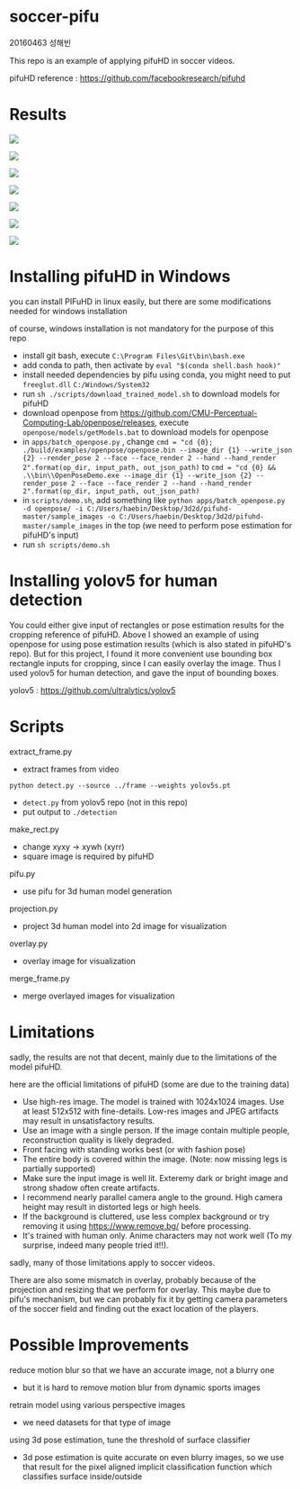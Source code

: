# soccer-pifu

20160463 성해빈



This repo is an example of applying pifuHD in soccer videos.

pifuHD reference : https://github.com/facebookresearch/pifuhd



# Results



![](./results/4.jpg)

![](./results/2.jpg)



![](./results/3.jpg)



![](./results/5.png)

![](./results/6.png)

![](./results/1.png)

![](./results/7.png)



# Installing pifuHD in Windows

you can install PIFuHD in linux easily, but there are some modifications needed for windows installation

of course, windows installation is not mandatory for the purpose of this repo

- install git bash, execute `C:\Program Files\Git\bin\bash.exe`
- add conda to path, then activate by `eval "$(conda shell.bash hook)"`
- install needed dependencies by pifu using conda, you might need to put `freeglut.dll` `C:/Windows/System32` 
- run `sh ./scripts/download_trained_model.sh` to download models for pifuHD
- download openpose from https://github.com/CMU-Perceptual-Computing-Lab/openpose/releases, execute  `openpose/models/getModels.bat`  to download models for openpose
- in `apps/batch_openpose.py` , change `cmd = "cd {0}; ./build/examples/openpose/openpose.bin --image_dir {1} --write_json {2} --render_pose 2 --face --face_render 2 --hand --hand_render 2".format(op_dir, input_path, out_json_path)`  to `cmd = "cd {0} && .\\bin\\OpenPoseDemo.exe --image_dir {1} --write_json {2} --render_pose 2 --face --face_render 2 --hand --hand_render 2".format(op_dir, input_path, out_json_path) ` 
- in `scripts/demo.sh`, add something like  `python apps/batch_openpose.py -d openpose/ -i C:/Users/haebin/Desktop/3d2d/pifuhd-master/sample_images -o C:/Users/haebin/Desktop/3d2d/pifuhd-master/sample_images` in the top (we need to perform pose estimation for pifuHD's input)
- run `sh scripts/demo.sh` 



# Installing yolov5 for human detection

You could either give input of rectangles or pose estimation results for the cropping reference of pifuHD. Above I showed an example of using openpose for using pose estimation results (which is also stated in pifuHD's repo). But for this project, I found it more convenient use bounding box rectangle inputs for cropping, since I can easily overlay the image. Thus I used yolov5 for human detection, and gave the input of bounding boxes.

yolov5 : https://github.com/ultralytics/yolov5







# Scripts

extract_frame.py

- extract frames from video



`python detect.py --source ../frame --weights yolov5s.pt`

- `detect.py` from yolov5 repo (not in this repo)
- put output to `./detection`



make_rect.py

- change xyxy -> xywh (xyrr)
- square image is required by pifuHD



pifu.py

- use pifu for 3d human model generation



projection.py

- project 3d human model into 2d image for visualization



overlay.py

- overlay image for visualization



merge_frame.py

- merge overlayed images for visualization



# Limitations

sadly, the results are not that decent, mainly due to the limitations of the model pifuHD.

here are the official limitations of pifuHD (some are due to the training data)

- Use high-res image. The model is trained with 1024x1024 images. Use at least 512x512 with fine-details. Low-res images and JPEG artifacts may result in unsatisfactory results.
- Use an image with a single person. If the image contain multiple people, reconstruction quality is likely degraded.
- Front facing with standing works best (or with fashion pose)
- The entire body is covered within the image. (Note: now missing legs is partially supported)
- Make sure the input image is well lit. Exteremy dark or bright image and strong shadow often create artifacts.
- I recommend nearly parallel camera angle to the ground. High camera height may result in distorted legs or high heels.
- If the background is cluttered, use less complex background or try removing it using https://www.remove.bg/ before processing.
- It's trained with human only. Anime characters may not work well (To my surprise, indeed many people tried it!!).

sadly, many of those limitations apply to soccer videos.



There are also some mismatch in overlay, probably because of the projection and resizing that we perform for overlay. This maybe due to pifu's mechanism, but we can probably fix it by getting camera parameters of the soccer field and finding out the exact location of the players.



# Possible Improvements

reduce motion blur so that we have an accurate image, not a blurry one

- but it is hard to remove motion blur from dynamic sports images



retrain model using various perspective images

- we need datasets for that type of image



using 3d pose estimation, tune the threshold of surface classifier

- 3d pose estimation is quite accurate on even blurry images, so we use that result for the pixel aligned implicit classification function which classifies surface inside/outside



